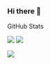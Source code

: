 ### Hi there 👋

<!--
**JaVD054/JaVD054** is a ✨ _special_ ✨ repository because its `README.md` (this file) appears on your GitHub profile.

Here are some ideas to get you started:

- 🔭 I’m currently working on ...
- 🌱 I’m currently learning ...
- 👯 I’m looking to collaborate on ...
- 🤔 I’m looking for help with ...
- 💬 Ask me about ...
- 📫 How to reach me: ...
- 😄 Pronouns: ...
- ⚡ Fun fact: ...
-->
GitHub Stats

![](https://github-readme-stats.vercel.app/api?username=JaVD054&theme=dark&hide_border=false&include_all_commits=true&count_private=true&layout=compact)
![](https://github-readme-stats.vercel.app/api/top-langs/?username=JaVD054&theme=dark&hide_border=false&include_all_commits=true&count_private=true&layout=compact)

![](https://github-readme-streak-stats.herokuapp.com/?user=JaVD054&theme=dark&hide_border=false)

